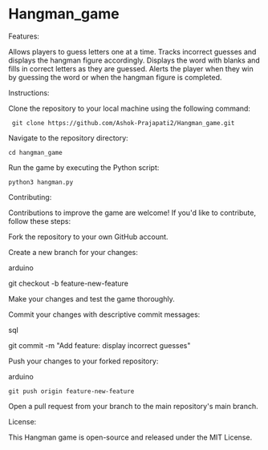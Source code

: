 # Hangman_game


Features:

Allows players to guess letters one at a time.
Tracks incorrect guesses and displays the hangman figure accordingly.
Displays the word with blanks and fills in correct letters as they are guessed.
Alerts the player when they win by guessing the word or when the hangman figure is completed.

Instructions:

Clone the repository to your local machine using the following command:

   

     git clone https://github.com/Ashok-Prajapati2/Hangman_game.git

Navigate to the repository directory:


    cd hangman_game

Run the game by executing the Python script:

    python3 hangman.py


Contributing:

Contributions to improve the game are welcome! If you'd like to contribute, follow these steps:

Fork the repository to your own GitHub account.

Create a new branch for your changes:

arduino

  git checkout -b feature-new-feature

Make your changes and test the game thoroughly.

Commit your changes with descriptive commit messages:

 sql

 git commit -m "Add feature: display incorrect guesses"

Push your changes to your forked repository:

arduino

    git push origin feature-new-feature

Open a pull request from your branch to the main repository's main branch.

License:

This Hangman game is open-source and released under the MIT License.

